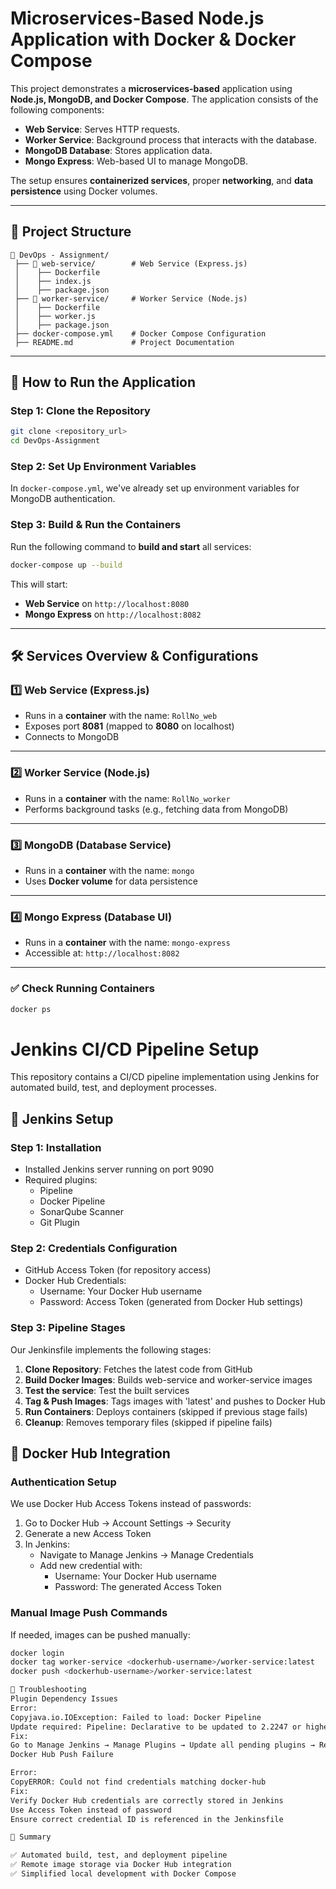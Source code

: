 # Microservices-Based Node.js Application with Docker & Docker Compose

This project demonstrates a **microservices-based** application using **Node.js, MongoDB, and Docker Compose**. The application consists of the following components:

- **Web Service**: Serves HTTP requests.
- **Worker Service**: Background process that interacts with the database.
- **MongoDB Database**: Stores application data.
- **Mongo Express**: Web-based UI to manage MongoDB.

The setup ensures **containerized services**, proper **networking**, and **data persistence** using Docker volumes.

---

## 📌 **Project Structure**
```
📁 DevOps - Assignment/
 ├── 📁 web-service/        # Web Service (Express.js)
 │    ├── Dockerfile
 │    ├── index.js
 │    ├── package.json
 ├── 📁 worker-service/     # Worker Service (Node.js)
 │    ├── Dockerfile
 │    ├── worker.js
 │    ├── package.json
 ├── docker-compose.yml    # Docker Compose Configuration
 ├── README.md             # Project Documentation
```

---

## 🚀 **How to Run the Application**

### **Step 1: Clone the Repository**
```sh
git clone <repository_url>
cd DevOps-Assignment
```

### **Step 2: Set Up Environment Variables**
In `docker-compose.yml`, we've already set up environment variables for MongoDB authentication.

### **Step 3: Build & Run the Containers**
Run the following command to **build and start** all services:
```sh
docker-compose up --build
```

This will start:
- **Web Service** on `http://localhost:8080`
- **Mongo Express** on `http://localhost:8082`

---

## 🛠️ **Services Overview & Configurations**

### **1️⃣ Web Service (Express.js)**
- Runs in a **container** with the name: `RollNo_web`
- Exposes port **8081** (mapped to **8080** on localhost)
- Connects to MongoDB

---

### **2️⃣ Worker Service (Node.js)**
- Runs in a **container** with the name: `RollNo_worker`
- Performs background tasks (e.g., fetching data from MongoDB)

---

### **3️⃣ MongoDB (Database Service)**
- Runs in a **container** with the name: `mongo`
- Uses **Docker volume** for data persistence

---

### **4️⃣ Mongo Express (Database UI)**
- Runs in a **container** with the name: `mongo-express`
- Accessible at: `http://localhost:8082`

---

### ✅ **Check Running Containers**
```sh
docker ps
```

# Jenkins CI/CD Pipeline Setup

This repository contains a CI/CD pipeline implementation using Jenkins for automated build, test, and deployment processes.

## 🔧 Jenkins Setup

### Step 1: Installation
- Installed Jenkins server running on port 9090
- Required plugins:
  - Pipeline
  - Docker Pipeline
  - SonarQube Scanner
  - Git Plugin

### Step 2: Credentials Configuration
- GitHub Access Token (for repository access)
- Docker Hub Credentials:
  - Username: Your Docker Hub username
  - Password: Access Token (generated from Docker Hub settings)

### Step 3: Pipeline Stages
Our Jenkinsfile implements the following stages:

1. **Clone Repository**: Fetches the latest code from GitHub
2. **Build Docker Images**: Builds web-service and worker-service images
3. **Test the service**: Test the built services
4. **Tag & Push Images**: Tags images with 'latest' and pushes to Docker Hub
5. **Run Containers**: Deploys containers (skipped if previous stage fails)
6. **Cleanup**: Removes temporary files (skipped if pipeline fails)

## 🐳 Docker Hub Integration

### Authentication Setup
We use Docker Hub Access Tokens instead of passwords:

1. Go to Docker Hub → Account Settings → Security
2. Generate a new Access Token
3. In Jenkins:
   - Navigate to Manage Jenkins → Manage Credentials
   - Add new credential with:
     - Username: Your Docker Hub username
     - Password: The generated Access Token

### Manual Image Push Commands
If needed, images can be pushed manually:

```bash
docker login
docker tag worker-service <dockerhub-username>/worker-service:latest
docker push <dockerhub-username>/worker-service:latest

📌 Troubleshooting
Plugin Dependency Issues
Error:
Copyjava.io.IOException: Failed to load: Docker Pipeline
Update required: Pipeline: Declarative to be updated to 2.2247 or higher
Fix:
Go to Manage Jenkins → Manage Plugins → Update all pending plugins → Restart Jenkins
Docker Hub Push Failure

Error:
CopyERROR: Could not find credentials matching docker-hub
Fix:
Verify Docker Hub credentials are correctly stored in Jenkins
Use Access Token instead of password
Ensure correct credential ID is referenced in the Jenkinsfile

🎯 Summary

✅ Automated build, test, and deployment pipeline
✅ Remote image storage via Docker Hub integration
✅ Simplified local development with Docker Compose